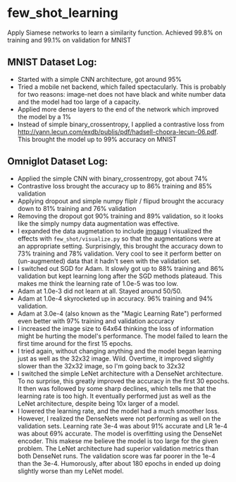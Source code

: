 # few_shot_learning

Apply Siamese networks to learn a similarity function.
Achieved 99.8% on training and 99.1% on validation for MNIST


## MNIST Dataset Log:
* Started with a simple CNN architecture, got around 95%
* Tried a mobile net backend, which failed spectacularly.  This is probably for
  two reasons: image-net does not have black and white number data and the model
  had too large of a capacity.
* Applied more dense layers to the end of the network which improved the model
  by a 1%
* Instead of simple binary_crossentropy, I applied a contrastive loss from 
  http://yann.lecun.com/exdb/publis/pdf/hadsell-chopra-lecun-06.pdf.  This
  brought the model up to 99% accuracy on MNIST

## Omniglot Dataset Log:
* Applied the simple CNN with binary_crossentropy, got about 74%
* Contrastive loss brought the accuracy up to 86% training and 85% validation
* Applying dropout and simple numpy fliplr / flipud brought the accuracy down
  to 81% training and 76% validation
* Removing the dropout got 90% training and 89% validation, so it looks like
  the simply numpy data augmentation was effective.
* I expanded the data augmetation to include [imgaug](https://imgaug.readthedocs.io/en/latest/)
  I visualized the effects with `few_shot/visualize.py` so that the augmentations
  were at an appropriate setting.  Surprisingly, this brought the accuracy
  down to 73% training and 78% validation.  Very cool to see it perform better
  on (un-augmented) data that it hadn't seen with the validation set.
* I switched out SGD for Adam.  It slowly got up to 88% training and 86%
  validation but kept learning long after the SGD methods plateaud.
  This makes me think the learning rate of 1.0e-5 was too low.
* Adam at 1.0e-3 did not learn at all.  Stayed around 50/50.
* Adam at 1.0e-4 skyrocketed up in accuracy.  96% training and 94% validation.
* Adam at 3.0e-4 (also known as the "Magic Learning Rate") performed even better
  with 97% training and validation accuracy
* I increased the image size to 64x64 thinking the loss of information might
  be hurting the model's performance.  The model failed to learn the first time
  around for the first 15 epochs.
* I tried again, without changing anything and the model began learning just
  as well as the 32x32 image.  Wild.  Overtime, it improved slightly slower
  than the 32x32 image, so I'm going back to 32x32
* I switched the simple LeNet architecture with a DenseNet architecture.  To
  no surprise, this greatly improved the accuracy in the first 30 epochs.
  It then was followed by some sharp declines, which tells me that the learning
  rate is too high.  It eventually performed just as well as the LeNet
  architecture, despite being 10x larger of a model.
* I lowered the learning rate, and the model had a much smoother loss. However,
  I realized the DenseNets were not performing as well on the validation sets.
  Learning rate 3e-4 was about 91% accurate and LR 1e-4 was about 69% accurate.
  The model is overfitting using the DenseNet encoder.  This makese me believe
  the model is too large for the given problem.  The LeNet architecture had
  superior validation metrics than both DenseNet runs.  The validation score
  was far poorer in the 1e-4 than the 3e-4.  Humorously, after about 180 epochs
  in ended up doing slightly worse than my LeNet model.


